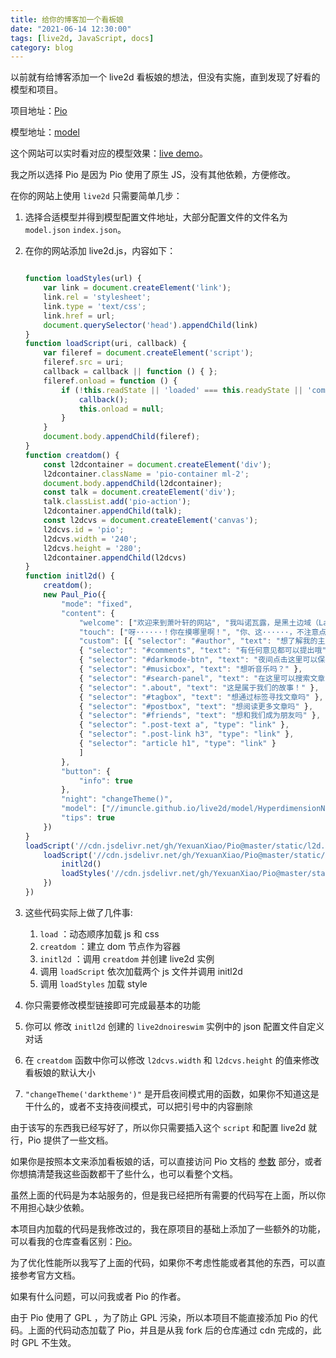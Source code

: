 ```yaml
---
title: 给你的博客加一个看板娘
date: "2021-06-14 12:30:00"
tags: [live2d, JavaScript, docs]
category: blog
---
```


以前就有给博客添加一个 live2d 看板娘的想法，但没有实施，直到发现了好看的模型和项目。

<!-- more -->

项目地址：[Pio](https://github.com/Dreamer-Paul/Pio)

模型地址：[model](https://github.com/imuncle/live2d)

这个网站可以实时看对应的模型效果：[live demo](https://github.com/imuncle/live2d)。

我之所以选择 Pio 是因为 Pio 使用了原生 JS，没有其他依赖，方便修改。

在你的网站上使用 `live2d` 只需要简单几步：

1. 选择合适模型并得到模型配置文件地址，大部分配置文件的文件名为 `model.json` `index.json`。
2. 在你的网站添加 live2d.js，内容如下：

    ```javascript

    function loadStyles(url) {
        var link = document.createElement('link');
        link.rel = 'stylesheet';
        link.type = 'text/css';
        link.href = url;
        document.querySelector('head').appendChild(link)
    }
    function loadScript(uri, callback) {
        var fileref = document.createElement('script');
        fileref.src = uri;
        callback = callback || function () { };
        fileref.onload = function () {
            if (!this.readState || 'loaded' === this.readyState || 'complete' === this.readyState) {
                callback();
                this.onload = null;
            }
        }
        document.body.appendChild(fileref);
    }
    function creatdom() {
        const l2dcontainer = document.createElement('div');
        l2dcontainer.className = 'pio-container ml-2';
        document.body.appendChild(l2dcontainer);
        const talk = document.createElement('div');
        talk.classList.add('pio-action');
        l2dcontainer.appendChild(talk);
        const l2dcvs = document.createElement('canvas');
        l2dcvs.id = 'pio';
        l2dcvs.width = '240';
        l2dcvs.height = '280';
        l2dcontainer.appendChild(l2dcvs)
    }
    function initl2d() {
        creatdom();
        new Paul_Pio({
            "mode": "fixed",
            "content": {
                "welcome": ["欢迎来到萧叶轩的网站", "我叫诺瓦露，是黑土边域（Lastation）的守护女神。", "这些女孩子们的服装，大多都很可爱呢。可、可不是说我想穿哦，才没有那个意思呢", "	真是优哉游哉的回来了呢，今天也还有许多事情要做，紧张起来", "哼哼哼~ ♪哼~哼♪ ······喂，你从什么时侯开始在那里的啊······", "做好心理准备了吧？"],
                "touch": ["呀······！你在摸哪里啊！", "你、这······，不注意点分寸我真的要生气了哦", "等下，现在不是吐槽的时候！"],
                "custom": [{ "selector": "#author", "text": "想了解我的主人吗" },
                { "selector": "#comments", "text": "有任何意见都可以提出哦" },
                { "selector": "#darkmode-btn", "text": "夜间点击这里可以保护眼睛呢" },
                { "selector": "#musicbox", "text": "想听音乐吗？" },
                { "selector": "#search-panel", "text": "在这里可以搜索文章！" },
                { "selector": ".about", "text": "这是属于我们的故事！" },
                { "selector": "#tagbox", "text": "想通过标签寻找文章吗" },
                { "selector": "#postbox", "text": "想阅读更多文章吗" },
                { "selector": "#friends", "text": "想和我们成为朋友吗" },
                { "selector": ".post-text a", "type": "link" },
                { "selector": ".post-link h3", "type": "link" },
                { "selector": "article h1", "type": "link" }
                ]
            },
            "button": {
                "info": true
            },
            "night": "changeTheme()",
            "model": ["//imuncle.github.io/live2d/model/HyperdimensionNeptunia/noireswim/index.json", "//imuncle.github.io/live2d/model/HyperdimensionNeptunia/noir/index.json", "//imuncle.github.io/live2d/model/HyperdimensionNeptunia/noir_classic/index.json", "//imuncle.github.io/live2d/model/HyperdimensionNeptunia/noir_santa/index.json"],
            "tips": true
        })
    }
    loadScript('//cdn.jsdelivr.net/gh/YexuanXiao/Pio@master/static/l2d.min.js', () => {
        loadScript('//cdn.jsdelivr.net/gh/YexuanXiao/Pio@master/static/pio.js', () => {
            initl2d()
            loadStyles('//cdn.jsdelivr.net/gh/YexuanXiao/Pio@master/static/pio.css')
        })
    })

    ````

3. 这些代码实际上做了几件事:
    1. `load` ：动态顺序加载 js 和 css
    2. `creatdom` ：建立 dom 节点作为容器
    3. `initl2d` ：调用 `creatdom` 并创建 live2d 实例
    4. 调用 `loadScript` 依次加载两个 js 文件并调用 initl2d
    5. 调用 `loadStyles` 加载 style

4. 你只需要修改模型链接即可完成最基本的功能
5. 你可以 修改 `initl2d` 创建的 `live2dnoireswim` 实例中的 json 配置文件自定义对话
6. 在 `creatdom` 函数中你可以修改 `l2dcvs.width` 和 `l2dcvs.height` 的值来修改看板娘的默认大小
7. `"changeTheme('darktheme')"` 是开启夜间模式用的函数，如果你不知道这是干什么的，或者不支持夜间模式，可以把引号中的内容删除

由于该写的东西我已经写好了，所以你只需要插入这个 `script` 和配置 live2d 就行，Pio 提供了一些文档。

如果你是按照本文来添加看板娘的话，可以直接访问 Pio 文档的 [参数](https://docs.paul.ren/pio/#/?id=%e5%8f%82%e6%95%b0) 部分，或者你想搞清楚我这些函数都干了些什么，也可以看整个文档。

虽然上面的代码是为本站服务的，但是我已经把所有需要的代码写在上面，所以你不用担心缺少依赖。

本项目内加载的代码是我修改过的，我在原项目的基础上添加了一些额外的功能，可以看我的仓库查看区别：[Pio](https://github.com/YexuanXiao/Pio)。

为了优化性能所以我写了上面的代码，如果你不考虑性能或者其他的东西，可以直接参考官方文档。

如果有什么问题，可以问我或者 Pio 的作者。

由于 Pio 使用了 GPL ，为了防止 GPL 污染，所以本项目不能直接添加 Pio 的代码。上面的代码动态加载了 Pio，并且是从我 fork 后的仓库通过 cdn 完成的，此时 GPL 不生效。